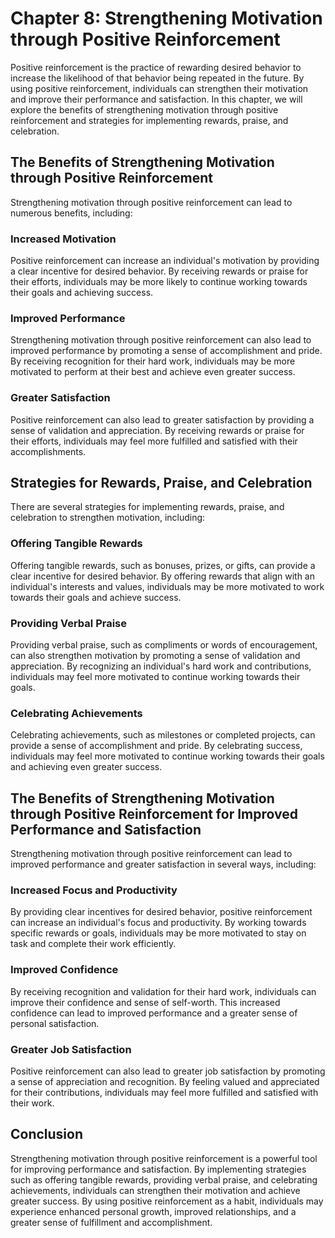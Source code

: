 Chapter 8: Strengthening Motivation through Positive Reinforcement
==================================================================

Positive reinforcement is the practice of rewarding desired behavior to increase the likelihood of that behavior being repeated in the future. By using positive reinforcement, individuals can strengthen their motivation and improve their performance and satisfaction. In this chapter, we will explore the benefits of strengthening motivation through positive reinforcement and strategies for implementing rewards, praise, and celebration.

The Benefits of Strengthening Motivation through Positive Reinforcement
-----------------------------------------------------------------------

Strengthening motivation through positive reinforcement can lead to numerous benefits, including:

### Increased Motivation

Positive reinforcement can increase an individual's motivation by providing a clear incentive for desired behavior. By receiving rewards or praise for their efforts, individuals may be more likely to continue working towards their goals and achieving success.

### Improved Performance

Strengthening motivation through positive reinforcement can also lead to improved performance by promoting a sense of accomplishment and pride. By receiving recognition for their hard work, individuals may be more motivated to perform at their best and achieve even greater success.

### Greater Satisfaction

Positive reinforcement can also lead to greater satisfaction by providing a sense of validation and appreciation. By receiving rewards or praise for their efforts, individuals may feel more fulfilled and satisfied with their accomplishments.

Strategies for Rewards, Praise, and Celebration
-----------------------------------------------

There are several strategies for implementing rewards, praise, and celebration to strengthen motivation, including:

### Offering Tangible Rewards

Offering tangible rewards, such as bonuses, prizes, or gifts, can provide a clear incentive for desired behavior. By offering rewards that align with an individual's interests and values, individuals may be more motivated to work towards their goals and achieve success.

### Providing Verbal Praise

Providing verbal praise, such as compliments or words of encouragement, can also strengthen motivation by promoting a sense of validation and appreciation. By recognizing an individual's hard work and contributions, individuals may feel more motivated to continue working towards their goals.

### Celebrating Achievements

Celebrating achievements, such as milestones or completed projects, can provide a sense of accomplishment and pride. By celebrating success, individuals may feel more motivated to continue working towards their goals and achieving even greater success.

The Benefits of Strengthening Motivation through Positive Reinforcement for Improved Performance and Satisfaction
-----------------------------------------------------------------------------------------------------------------

Strengthening motivation through positive reinforcement can lead to improved performance and greater satisfaction in several ways, including:

### Increased Focus and Productivity

By providing clear incentives for desired behavior, positive reinforcement can increase an individual's focus and productivity. By working towards specific rewards or goals, individuals may be more motivated to stay on task and complete their work efficiently.

### Improved Confidence

By receiving recognition and validation for their hard work, individuals can improve their confidence and sense of self-worth. This increased confidence can lead to improved performance and a greater sense of personal satisfaction.

### Greater Job Satisfaction

Positive reinforcement can also lead to greater job satisfaction by promoting a sense of appreciation and recognition. By feeling valued and appreciated for their contributions, individuals may feel more fulfilled and satisfied with their work.

Conclusion
----------

Strengthening motivation through positive reinforcement is a powerful tool for improving performance and satisfaction. By implementing strategies such as offering tangible rewards, providing verbal praise, and celebrating achievements, individuals can strengthen their motivation and achieve greater success. By using positive reinforcement as a habit, individuals may experience enhanced personal growth, improved relationships, and a greater sense of fulfillment and accomplishment.
